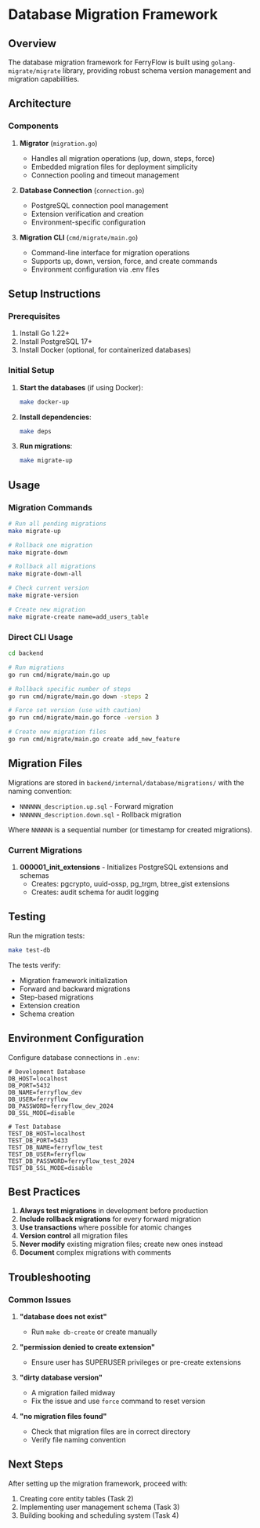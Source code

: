 # Database Migration Framework

## Overview

The database migration framework for FerryFlow is built using `golang-migrate/migrate` library, providing robust schema version management and migration capabilities.

## Architecture

### Components

1. **Migrator** (`migration.go`)
   - Handles all migration operations (up, down, steps, force)
   - Embedded migration files for deployment simplicity
   - Connection pooling and timeout management

2. **Database Connection** (`connection.go`)
   - PostgreSQL connection pool management
   - Extension verification and creation
   - Environment-specific configuration

3. **Migration CLI** (`cmd/migrate/main.go`)
   - Command-line interface for migration operations
   - Supports up, down, version, force, and create commands
   - Environment configuration via .env files

## Setup Instructions

### Prerequisites

1. Install Go 1.22+
2. Install PostgreSQL 17+
3. Install Docker (optional, for containerized databases)

### Initial Setup

1. **Start the databases** (if using Docker):
   ```bash
   make docker-up
   ```

2. **Install dependencies**:
   ```bash
   make deps
   ```

3. **Run migrations**:
   ```bash
   make migrate-up
   ```

## Usage

### Migration Commands

```bash
# Run all pending migrations
make migrate-up

# Rollback one migration
make migrate-down

# Rollback all migrations
make migrate-down-all

# Check current version
make migrate-version

# Create new migration
make migrate-create name=add_users_table
```

### Direct CLI Usage

```bash
cd backend

# Run migrations
go run cmd/migrate/main.go up

# Rollback specific number of steps
go run cmd/migrate/main.go down -steps 2

# Force set version (use with caution)
go run cmd/migrate/main.go force -version 3

# Create new migration files
go run cmd/migrate/main.go create add_new_feature
```

## Migration Files

Migrations are stored in `backend/internal/database/migrations/` with the naming convention:
- `NNNNNN_description.up.sql` - Forward migration
- `NNNNNN_description.down.sql` - Rollback migration

Where `NNNNNN` is a sequential number (or timestamp for created migrations).

### Current Migrations

1. **000001_init_extensions** - Initializes PostgreSQL extensions and schemas
   - Creates: pgcrypto, uuid-ossp, pg_trgm, btree_gist extensions
   - Creates: audit schema for audit logging

## Testing

Run the migration tests:

```bash
make test-db
```

The tests verify:
- Migration framework initialization
- Forward and backward migrations
- Step-based migrations
- Extension creation
- Schema creation

## Environment Configuration

Configure database connections in `.env`:

```env
# Development Database
DB_HOST=localhost
DB_PORT=5432
DB_NAME=ferryflow_dev
DB_USER=ferryflow
DB_PASSWORD=ferryflow_dev_2024
DB_SSL_MODE=disable

# Test Database
TEST_DB_HOST=localhost
TEST_DB_PORT=5433
TEST_DB_NAME=ferryflow_test
TEST_DB_USER=ferryflow
TEST_DB_PASSWORD=ferryflow_test_2024
TEST_DB_SSL_MODE=disable
```

## Best Practices

1. **Always test migrations** in development before production
2. **Include rollback migrations** for every forward migration
3. **Use transactions** where possible for atomic changes
4. **Version control** all migration files
5. **Never modify** existing migration files; create new ones instead
6. **Document** complex migrations with comments

## Troubleshooting

### Common Issues

1. **"database does not exist"**
   - Run `make db-create` or create manually
   
2. **"permission denied to create extension"**
   - Ensure user has SUPERUSER privileges or pre-create extensions

3. **"dirty database version"**
   - A migration failed midway
   - Fix the issue and use `force` command to reset version

4. **"no migration files found"**
   - Check that migration files are in correct directory
   - Verify file naming convention

## Next Steps

After setting up the migration framework, proceed with:
1. Creating core entity tables (Task 2)
2. Implementing user management schema (Task 3)
3. Building booking and scheduling system (Task 4)
